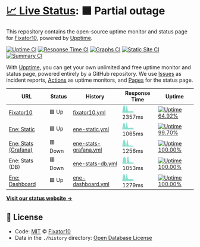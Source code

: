 # [📈 Live Status](https://status.fixator10.ru): <!--live status--> **🟧 Partial outage**

This repository contains the open-source uptime monitor and status page for [Fixator10](https://fixator10.ru), powered by [Upptime](https://github.com/upptime/upptime).

[![Uptime CI](https://github.com/koj-co/upptime/workflows/Uptime%20CI/badge.svg)](https://github.com/koj-co/upptime/actions?query=workflow%3A%22Uptime+CI%22)
[![Response Time CI](https://github.com/koj-co/upptime/workflows/Response%20Time%20CI/badge.svg)](https://github.com/koj-co/upptime/actions?query=workflow%3A%22Response+Time+CI%22)
[![Graphs CI](https://github.com/koj-co/upptime/workflows/Graphs%20CI/badge.svg)](https://github.com/koj-co/upptime/actions?query=workflow%3A%22Graphs+CI%22)
[![Static Site CI](https://github.com/koj-co/upptime/workflows/Static%20Site%20CI/badge.svg)](https://github.com/koj-co/upptime/actions?query=workflow%3A%22Static+Site+CI%22)
[![Summary CI](https://github.com/koj-co/upptime/workflows/Summary%20CI/badge.svg)](https://github.com/koj-co/upptime/actions?query=workflow%3A%22Summary+CI%22)

With [Upptime](https://upptime.js.org), you can get your own unlimited and free uptime monitor and status page, powered entirely by a GitHub repository. We use [Issues](https://github.com/fixator10/status/issues) as incident reports, [Actions](https://github.com/fixator10/status/actions) as uptime monitors, and [Pages](https://status.fixator10.ru) for the status page.

<!--start: status pages-->
<!-- This summary is generated by Upptime (https://github.com/upptime/upptime) -->
<!-- Do not edit this manually, your changes will be overwritten -->

| URL                                                               | Status  | History                                                                                                   | Response Time                                                                           | Uptime                                                                                                                                                                                                                        |
| ----------------------------------------------------------------- | ------- | --------------------------------------------------------------------------------------------------------- | --------------------------------------------------------------------------------------- | ----------------------------------------------------------------------------------------------------------------------------------------------------------------------------------------------------------------------------- |
| [Fixator10](https://fixator10.ru)                                 | 🟩 Up   | [fixator10.yml](https://github.com/fixator10/status/commits/master/history/fixator10.yml)                 | <img alt="Response time graph" src="./graphs/fixator10.png" height="20"> 2357ms         | [![Uptime 64.92%](https://img.shields.io/endpoint?url=https%3A%2F%2Fraw.githubusercontent.com%2Ffixator10%2Fstatus%2Fmaster%2Fapi%2Ffixator10%2Fuptime.json)](https://status.fixator10.ru/history/fixator10)                  |
| [Ene: Static](https://ene.fixator10.ru)                           | 🟩 Up   | [ene-static.yml](https://github.com/fixator10/status/commits/master/history/ene-static.yml)               | <img alt="Response time graph" src="./graphs/ene-static.png" height="20"> 1065ms        | [![Uptime 99.70%](https://img.shields.io/endpoint?url=https%3A%2F%2Fraw.githubusercontent.com%2Ffixator10%2Fstatus%2Fmaster%2Fapi%2Fene-static%2Fuptime.json)](https://status.fixator10.ru/history/ene-static)                |
| [Ene: Stats (Grafana)](https://ene.fixator10.ru/stats/api/health) | 🟥 Down | [ene-stats-grafana.yml](https://github.com/fixator10/status/commits/master/history/ene-stats-grafana.yml) | <img alt="Response time graph" src="./graphs/ene-stats-grafana.png" height="20"> 1256ms | [![Uptime 100.00%](https://img.shields.io/endpoint?url=https%3A%2F%2Fraw.githubusercontent.com%2Ffixator10%2Fstatus%2Fmaster%2Fapi%2Fene-stats-grafana%2Fuptime.json)](https://status.fixator10.ru/history/ene-stats-grafana) |
| Ene: Stats (DB)                                                   | 🟥 Down | [ene-stats-db.yml](https://github.com/fixator10/status/commits/master/history/ene-stats-db.yml)           | <img alt="Response time graph" src="./graphs/ene-stats-db.png" height="20"> 1053ms      | [![Uptime 100.00%](https://img.shields.io/endpoint?url=https%3A%2F%2Fraw.githubusercontent.com%2Ffixator10%2Fstatus%2Fmaster%2Fapi%2Fene-stats-db%2Fuptime.json)](https://status.fixator10.ru/history/ene-stats-db)           |
| [Ene: Dashboard](https://enedash.fixator10.ru)                    | 🟩 Up   | [ene-dashboard.yml](https://github.com/fixator10/status/commits/master/history/ene-dashboard.yml)         | <img alt="Response time graph" src="./graphs/ene-dashboard.png" height="20"> 1279ms     | [![Uptime 100.00%](https://img.shields.io/endpoint?url=https%3A%2F%2Fraw.githubusercontent.com%2Ffixator10%2Fstatus%2Fmaster%2Fapi%2Fene-dashboard%2Fuptime.json)](https://status.fixator10.ru/history/ene-dashboard)         |

<!--end: status pages-->

[**Visit our status website →**](https://status.fixator10.ru)

## 📄 License

- Code: [MIT](./LICENSE) © [Fixator10](https://fixator10.ru)
- Data in the `./history` directory: [Open Database License](https://opendatacommons.org/licenses/odbl/1-0/)

